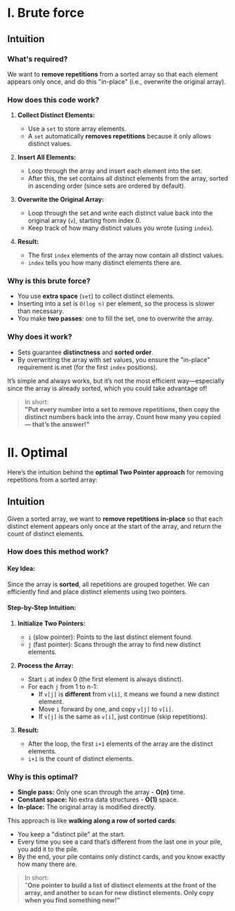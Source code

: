 # I. Brute force

## Intuition

### What's required?
We want to **remove repetitions** from a sorted array so that each element appears only once, and do this "in-place" (i.e., overwrite the original array).

### How does this code work?

1. **Collect Distinct Elements:**
   - Use a `set` to store array elements.  
   - A `set` automatically **removes repetitions** because it only allows distinct values.

2. **Insert All Elements:**
   - Loop through the array and insert each element into the set.
   - After this, the set contains all distinct elements from the array, sorted in ascending order (since sets are ordered by default).

3. **Overwrite the Original Array:**
   - Loop through the set and write each distinct value back into the original array (`v`), starting from index 0.
   - Keep track of how many distinct values you wrote (using `index`).

4. **Result:**
   - The first `index` elements of the array now contain all distinct values.
   - `index` tells you how many distinct elements there are.

### Why is this brute force?

- You use **extra space** (`set`) to collect distinct elements.
- Inserting into a set is `O(log n)` per element, so the process is slower than necessary.
- You make **two passes**: one to fill the set, one to overwrite the array.

### Why does it work?

- Sets guarantee **distinctness** and **sorted order**.
- By overwriting the array with set values, you ensure the "in-place" requirement is met (for the first `index` positions).


It’s simple and always works, but it’s not the most efficient way—especially since the array is already sorted, which you could take advantage of!

> In short:  
> **"Put every number into a set to remove repetitions, then copy the distinct numbers back into the array. Count how many you copied — that’s the answer!"**


# II. Optimal
Here’s the intuition behind the **optimal Two Pointer approach** for removing repetitions from a sorted array:

## Intuition 
Given a sorted array, we want to **remove repetitions in-place** so that each distinct element appears only once at the start of the array, and return the count of distinct elements.

### How does this method work?

#### Key Idea:
Since the array is **sorted**, all repetitions are grouped together. We can efficiently find and place distinct elements using two pointers.

#### Step-by-Step Intuition:

1. **Initialize Two Pointers:**
   - `i` (slow pointer): Points to the last distinct element found.
   - `j` (fast pointer): Scans through the array to find new distinct elements.

2. **Process the Array:**
   - Start `i` at index 0 (the first element is always distinct).
   - For each `j` from 1 to n-1:
     - If `v[j]` is **different** from `v[i]`, it means we found a new distinct element.
     - Move `i` forward by one, and copy `v[j]` to `v[i]`.
     - If `v[j]` is the same as `v[i]`, just continue (skip repetitions).

3. **Result:**
   - After the loop, the first `i+1` elements of the array are the distinct elements.
   - `i+1` is the count of distinct elements.

### Why is this optimal?

- **Single pass:** Only one scan through the array - **O(n)** time.
- **Constant space:** No extra data structures - **O(1)** space.
- **In-place:** The original array is modified directly.



This approach is like **walking along a row of sorted cards**:
- You keep a "distinct pile" at the start.
- Every time you see a card that’s different from the last one in your pile, you add it to the pile.
- By the end, your pile contains only distinct cards, and you know exactly how many there are.

> In short:  
> "**One pointer to build a list of distinct elements at the front of the array, and another to scan for new distinct elements. Only copy when you find something new!"**
